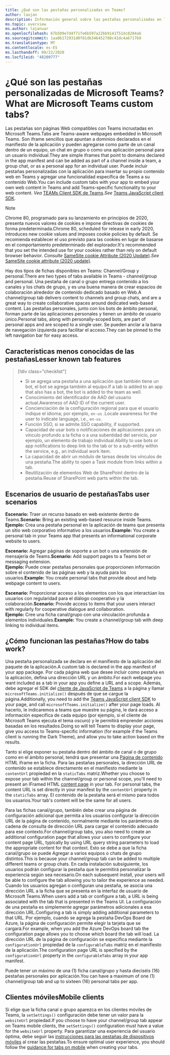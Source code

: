 ```yaml
---
title: ¿Qué son las pestañas personalizadas en Teams?
author: laujan
description: Información general sobre las pestañas personalizadas en la plataforma de Microsoft Teams
ms.topic: overview
ms.author: lajanuar
ms.openlocfilehash: 67b509e7d4f71fe6b597a22bb9141f51dc8284ab
ms.sourcegitcommit: 1aa0b172931d0f81db346452788c41dc4a6717b9
ms.translationtype: MT
ms.contentlocale: es-ES
ms.lasthandoff: 09/22/2020
ms.locfileid: "48209777"
---
```

# <a name="what-are-microsoft-teams-custom-tabs"></a><span data-ttu-id="bf079-103">¿Qué son las pestañas personalizadas de Microsoft Teams?</span><span class="sxs-lookup"><span data-stu-id="bf079-103">What are Microsoft Teams custom tabs?</span></span>

<span data-ttu-id="bf079-104">Las pestañas son páginas Web compatibles con Teams incrustadas en Microsoft Teams.</span><span class="sxs-lookup"><span data-stu-id="bf079-104">Tabs are Teams-aware webpages embedded in Microsoft Teams.</span></span> <span data-ttu-id="bf079-105">Son iframe sencillos que apuntan a dominios declarados en el manifiesto de la aplicación y pueden agregarse como parte de un canal dentro de un equipo, un chat en grupo o como una aplicación personal para un usuario individual.</span><span class="sxs-lookup"><span data-stu-id="bf079-105">They are simple iframes that point to domains declared in the app manifest and can be added as part of a channel inside a team, a group chat, or as a personal app for an individual user.</span></span> <span data-ttu-id="bf079-106">Puede incluir pestañas personalizadas con la aplicación para insertar su propio contenido web en Teams y agregar una funcionalidad específica de Teams a su contenido Web.</span><span class="sxs-lookup"><span data-stu-id="bf079-106">You can include custom tabs with your app to embed your own web content in Teams and add Teams-specific functionality to your web content.</span></span> <span data-ttu-id="bf079-107">*Vea* [TEAMs Client SDK de Teams](/javascript/api/overview/msteams-client).</span><span class="sxs-lookup"><span data-stu-id="bf079-107">*See* [Teams JavaScript client SDK](/javascript/api/overview/msteams-client).</span></span>

> [!NOTE]
> <span data-ttu-id="bf079-108">Chrome 80, programado para su lanzamiento en principios de 2020, presenta nuevos valores de cookies e impone directivas de cookies de forma predeterminada.</span><span class="sxs-lookup"><span data-stu-id="bf079-108">Chrome 80, scheduled for release in early 2020, introduces new cookie values and imposes cookie policies by default.</span></span> <span data-ttu-id="bf079-109">Se recomienda establecer el uso previsto para las cookies en lugar de basarse en el comportamiento predeterminado del explorador.</span><span class="sxs-lookup"><span data-stu-id="bf079-109">It's recommended that you set the intended use for your cookies rather than rely on default browser behavior.</span></span> <span data-ttu-id="bf079-110">*Consulte* [SameSite cookie Attribute (2020 Update)](../resources/samesite-cookie-update.md).</span><span class="sxs-lookup"><span data-stu-id="bf079-110">*See* [SameSite cookie attribute (2020 update)](../resources/samesite-cookie-update.md).</span></span>

<span data-ttu-id="bf079-111">Hay dos tipos de fichas disponibles en Teams: Channel/Group y personal.</span><span class="sxs-lookup"><span data-stu-id="bf079-111">There are two types of tabs available in Teams - channel/group and personal.</span></span> <span data-ttu-id="bf079-112">Una pestaña de canal o grupo entrega contenido a los canales y los chats de grupo, y es una buena manera de crear espacios de colaboración alrededor de contenido dedicado basado en Web.</span><span class="sxs-lookup"><span data-stu-id="bf079-112">A channel/group tab delivers content to channels and group chats, and are a great way to create collaborative spaces around dedicated web-based content.</span></span> <span data-ttu-id="bf079-113">Las pestañas personales, junto con los bots de ámbito personal, forman parte de las aplicaciones personales y tienen un ámbito de usuario único.</span><span class="sxs-lookup"><span data-stu-id="bf079-113">Personal tabs, along with personally-scoped bots, are part of personal apps and are scoped to a single user.</span></span> <span data-ttu-id="bf079-114">Se pueden anclar a la barra de navegación izquierda para facilitar el acceso.</span><span class="sxs-lookup"><span data-stu-id="bf079-114">They can be pinned to the left navigation bar for easy access.</span></span>

## <a name="lesser-known-tab-features"></a><span data-ttu-id="bf079-115">Características menos conocidas de las pestañas</span><span class="sxs-lookup"><span data-stu-id="bf079-115">Lesser known tab features</span></span>

> [!div class="checklist"]
>
> * <span data-ttu-id="bf079-116">Si se agrega una pestaña a una aplicación que también tiene un bot, el bot se agrega también al equipo.</span><span class="sxs-lookup"><span data-stu-id="bf079-116">If a tab is added to an app that also has a bot, the bot is added to the team as well.</span></span>
> * <span data-ttu-id="bf079-117">Conocimiento del identificador de AAD del usuario actual.</span><span class="sxs-lookup"><span data-stu-id="bf079-117">Awareness of AAD ID of the current user.</span></span>
> * <span data-ttu-id="bf079-118">Concienciación de la configuración regional para que el usuario indique el idioma; por ejemplo, `en-us` .</span><span class="sxs-lookup"><span data-stu-id="bf079-118">Locale awareness for the user to indicate language, i.e., `en-us`.</span></span> 
> * <span data-ttu-id="bf079-119">Función SSO, si se admite.</span><span class="sxs-lookup"><span data-stu-id="bf079-119">SSO capability, if supported.</span></span>
> * <span data-ttu-id="bf079-120">Capacidad de usar bots o notificaciones de aplicaciones para un vínculo profundo a la ficha o a una subentidad del servicio, por ejemplo, un elemento de trabajo individual.</span><span class="sxs-lookup"><span data-stu-id="bf079-120">Ability to use bots or app notifications to deep link to the tab or to a sub-entity within the service, e.g., an individual work item.</span></span>
> * <span data-ttu-id="bf079-121">La capacidad de abrir un módulo de tareas desde los vínculos de una pestaña.</span><span class="sxs-lookup"><span data-stu-id="bf079-121">The ability to open a Task module from links within a tab.</span></span>
> * <span data-ttu-id="bf079-122">Reutilización de elementos Web de SharePoint dentro de la pestaña.</span><span class="sxs-lookup"><span data-stu-id="bf079-122">Reuse of SharePoint web parts within the tab.</span></span>

## <a name="tabs-user-scenarios"></a><span data-ttu-id="bf079-123">Escenarios de usuario de pestañas</span><span class="sxs-lookup"><span data-stu-id="bf079-123">Tabs user scenarios</span></span>

<span data-ttu-id="bf079-124">**Escenario:** Traer un recurso basado en web existente dentro de Teams.</span><span class="sxs-lookup"><span data-stu-id="bf079-124">**Scenario:** Bring an existing web-based resource inside Teams.</span></span> \
<span data-ttu-id="bf079-125">**Ejemplo:** Crea una pestaña personal en la aplicación de teams que presenta un sitio web corporativo informativo a los usuarios.</span><span class="sxs-lookup"><span data-stu-id="bf079-125">**Example:** You create a personal tab in your Teams app that presents an informational corporate website to users.</span></span>

<span data-ttu-id="bf079-126">**Escenario:** Agregar páginas de soporte a un bot o una extensión de mensajería de Teams.</span><span class="sxs-lookup"><span data-stu-id="bf079-126">**Scenario:** Add support pages to a Teams bot or messaging extension.</span></span> \
<span data-ttu-id="bf079-127">**Ejemplo:** Puede crear pestañas personales que proporcionen información sobre el contenido de las páginas web y la ayuda para los usuarios.</span><span class="sxs-lookup"><span data-stu-id="bf079-127">**Example:** You create personal tabs that provide about and help webpage content to users.</span></span>

<span data-ttu-id="bf079-128">**Escenario:** Proporcionar acceso a los elementos con los que interactúan los usuarios con regularidad para el diálogo cooperativo y la colaboración.</span><span class="sxs-lookup"><span data-stu-id="bf079-128">**Scenario:** Provide access to items that your users interact with regularly for cooperative dialogue and collaboration.</span></span> \
<span data-ttu-id="bf079-129">**Ejemplo:** Cree una ficha canal/grupo con una vinculación profunda a elementos individuales.</span><span class="sxs-lookup"><span data-stu-id="bf079-129">**Example:** You create a channel/group tab with deep linking to individual items.</span></span>

## <a name="how-do-tabs-work"></a><span data-ttu-id="bf079-130">¿Cómo funcionan las pestañas?</span><span class="sxs-lookup"><span data-stu-id="bf079-130">How do tabs work?</span></span>

<span data-ttu-id="bf079-131">Una pestaña personalizada se declara en el manifiesto de la aplicación del paquete de la aplicación.</span><span class="sxs-lookup"><span data-stu-id="bf079-131">A custom tab is declared in the app manifest of your app package.</span></span> <span data-ttu-id="bf079-132">Por cada página web que desee incluir como pestaña en la aplicación, defina una dirección URL y un ámbito.</span><span class="sxs-lookup"><span data-stu-id="bf079-132">For each webpage you want included as a tab in your app you define a URL and a scope.</span></span> <span data-ttu-id="bf079-133">Además, debe agregar el SDK del [cliente de JavaScript de Teams](/javascript/api/overview/msteams-client) a la página y llamar `microsoftTeams.initialize()` después de que se cargue la página.</span><span class="sxs-lookup"><span data-stu-id="bf079-133">Additionally, you need to add the [Teams JavaScript client SDK](/javascript/api/overview/msteams-client) to your page, and call `microsoftTeams.initialize()` after your page loads.</span></span> <span data-ttu-id="bf079-134">Al hacerlo, le indicaremos a teams que muestre su página, le dará acceso a información específica de cada equipo (por ejemplo, si el cliente de Microsoft Teams ejecuta el tema oscuro) y le permitirá emprender acciones basadas en los resultados.</span><span class="sxs-lookup"><span data-stu-id="bf079-134">Doing so will tell Teams to display your page, give you access to Teams-specific information (for example if the Teams client is running the Dark Theme), and allow you to take action based on the results.</span></span>

<span data-ttu-id="bf079-135">Tanto si elige exponer su pestaña dentro del ámbito de canal o de grupo como en el ámbito personal, tendrá que presentar una [Página de contenido](~/tabs/how-to/create-tab-pages/content-page.md) HTML iframe en la ficha. Para las pestañas personales, la dirección URL de contenido se establece directamente en el manifiesto mediante la `contentUrl` propiedad en la `staticTabs` matriz.</span><span class="sxs-lookup"><span data-stu-id="bf079-135">Whether you choose to expose your tab within the channel/group or personal scope, you'll need to present an IFramed HTML [content page](~/tabs/how-to/create-tab-pages/content-page.md) in your tab. For personal tabs, the content URL is set directly in your manifest by the `contentUrl` property in the `staticTabs` array.</span></span> <span data-ttu-id="bf079-136">El contenido de la pestaña será el mismo para todos los usuarios.</span><span class="sxs-lookup"><span data-stu-id="bf079-136">Your tab's content will be the same for all users.</span></span>

<span data-ttu-id="bf079-137">Para las fichas canal/grupo, también debe crear una página de configuración adicional que permita a los usuarios configurar la dirección URL de la página de contenido, normalmente mediante los parámetros de cadena de consulta de dirección URL para cargar el contenido adecuado para ese contexto.</span><span class="sxs-lookup"><span data-stu-id="bf079-137">For channel/group tabs, you also need to create an additional configuration page that allows your users to configure your content page URL, typically by using URL query string parameters to load the appropriate content for that context.</span></span> <span data-ttu-id="bf079-138">Esto se debe a que la ficha canal/grupo se puede Agregar a varios equipos o chats de grupo distintos.</span><span class="sxs-lookup"><span data-stu-id="bf079-138">This is because your channel/group tab can be added to multiple different teams or group chats.</span></span> <span data-ttu-id="bf079-139">En cada instalación subsiguiente, los usuarios podrán configurar la pestaña que le permitirá personalizar la experiencia según sea necesario.</span><span class="sxs-lookup"><span data-stu-id="bf079-139">On each subsequent install, your users will be able to configure the tab allowing you to tailor the experience as needed.</span></span> <span data-ttu-id="bf079-140">Cuando los usuarios agregan o configuran una pestaña, se asocia una dirección URL a la ficha que se presenta en la interfaz de usuario de Microsoft Teams.</span><span class="sxs-lookup"><span data-stu-id="bf079-140">When users add a tab or configure a tab, a URL is being associated with the tab that is presented in the Teams UI.</span></span> <span data-ttu-id="bf079-141">La configuración de una pestaña es simplemente agregar parámetros adicionales a esa dirección URL.</span><span class="sxs-lookup"><span data-stu-id="bf079-141">Configuring a tab is simply adding additional parameters to that URL.</span></span> <span data-ttu-id="bf079-142">Por ejemplo, cuando se agrega la pestaña DevOps Board de Azure, la página de configuración permite elegir la tarjeta que se cargará.</span><span class="sxs-lookup"><span data-stu-id="bf079-142">For example, when you add the Azure DevOps board tab the configuration page allows you to choose which board the tab will load.</span></span> <span data-ttu-id="bf079-143">La dirección URL de la página de configuración se especifica mediante la  `configurationUrl` propiedad de la `configurableTabs` matriz en el manifiesto de la aplicación.</span><span class="sxs-lookup"><span data-stu-id="bf079-143">The configuration page URL is specified by the  `configurationUrl` property in the `configurableTabs` array in your app manifest.</span></span>

<span data-ttu-id="bf079-144">Puede tener un máximo de una (1) ficha canal/grupo y hasta dieciséis (16) pestañas personales por aplicación.</span><span class="sxs-lookup"><span data-stu-id="bf079-144">You can have a maximum of one (1) channel/group tab and up to sixteen (16) personal tabs per app.</span></span>

## <a name="mobile-clients"></a><span data-ttu-id="bf079-145">Clientes móviles</span><span class="sxs-lookup"><span data-stu-id="bf079-145">Mobile clients</span></span>

<span data-ttu-id="bf079-146">Si elige que la ficha canal o grupo aparezca en los clientes móviles de Teams, la `setSettings()` configuración debe tener un valor para la `websiteUrl` propiedad.</span><span class="sxs-lookup"><span data-stu-id="bf079-146">If you choose to have your channel/group tab appear on Teams mobile clients, the `setSettings()` configuration must have a value for the `websiteUrl` property.</span></span> <span data-ttu-id="bf079-147">Para garantizar una experiencia del usuario óptima, debe seguir las [instrucciones para las pestañas de dispositivos móviles](~/tabs/design/tabs-mobile.md) al crear las pestañas.</span><span class="sxs-lookup"><span data-stu-id="bf079-147">To ensure optimal user experience, you should follow the [guidance for tabs on mobile](~/tabs/design/tabs-mobile.md) when creating your tabs.</span></span>
